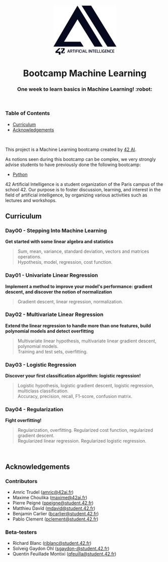 <p align="center">
  <img src="assets/42ai_logo.png" width="200" alt="42 AI Logo" />
</p>

<h1 align="center">
  Bootcamp Machine Learning
</h1>
<h3 align="center">
  One week to learn basics in Machine Learning! :robot:
</h3>
<br/>


### Table of Contents

- [Curriculum](#curriculum)
- [Acknowledgements](#acknowledgements)
<br/>

This project is a Machine Learning bootcamp created by [42 AI](http://www.42ai.fr).

As notions seen during this bootcamp can be complex, we very strongly advise students to have previously done the following bootcamp:
* [Python](https://github.com/42-AI/bootcamp_python)

42 Artificial Intelligence is a student organization of the Paris campus of the school 42. Our purpose is to foster discussion, learning, and interest in the field of artificial intelligence, by organizing various activities such as lectures and workshops.
<br/>


## Curriculum

### Day00 - Stepping Into Machine Learning
**Get started with some linear algebra and statistics**
> Sum, mean, variance, standard deviation, vectors and matrices operations.  
Hypothesis, model, regression, cost function. 

### Day01 - Univariate Linear Regression
**Implement a method to improve your model's performance: **gradient descent**, and discover the notion of normalization**
> Gradient descent, linear regression, normalization.

### Day02 - Multivariate Linear Regression
**Extend the linear regression to handle more than one features, build polynomial models and detect overfitting**
> Multivariate linear hypothesis, multivariate linear gradient descent, polynomial models.  
Training and test sets, overfitting.

### Day03 - Logistic Regression
**Discover your first classification algorithm: logistic regression!**
> Logistic hypothesis, logistic gradient descent, logistic regression, multiclass classification.  
Accuracy, precision, recall, F1-score, confusion matrix.

### Day04 - Regularization
**Fight overfitting!**
> Regularization, overfitting. Regularized cost function, regularized gradient descent.  
Regularized linear regression. Regularized logistic regression.
<br/>

## Acknowledgements

### Contributors

* Amric Trudel (amric@42ai.fr)
* Maxime Choulika (maxime@42ai.fr)
* Pierre Peigné (ppeigne@student.42.fr)
* Matthieu David (mdavid@student.42.fr)
* Benjamin Carlier (bcarlier@student.42.fr)
* Pablo Clement (pclement@student.42.fr)


### Beta-testers

* Richard Blanc (riblanc@student.42.fr)
* Solveig Gaydon Ohl (sgaydon-@student.42.fr)
* Quentin Feuillade Montixi (qfeuilla@student.42.fr)
